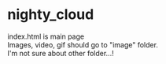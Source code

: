 # nighty_cloud

index.html is main page <br>
Images, video, gif should go to "image" folder.<br>
I'm not sure about other folder...!
